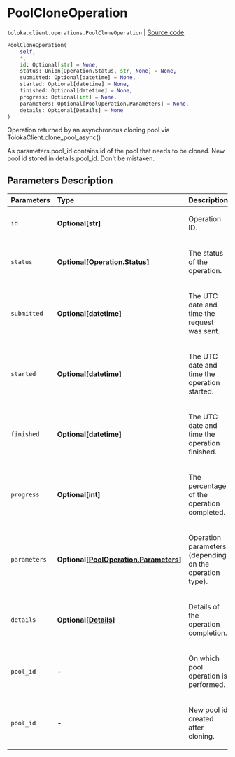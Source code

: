 # PoolCloneOperation
`toloka.client.operations.PoolCloneOperation` | [Source code](https://github.com/Toloka/toloka-kit/blob/v1.1.2/src/client/operations.py#L154)

```python
PoolCloneOperation(
    self,
    *,
    id: Optional[str] = None,
    status: Union[Operation.Status, str, None] = None,
    submitted: Optional[datetime] = None,
    started: Optional[datetime] = None,
    finished: Optional[datetime] = None,
    progress: Optional[int] = None,
    parameters: Optional[PoolOperation.Parameters] = None,
    details: Optional[Details] = None
)
```

Operation returned by an asynchronous cloning pool via TolokaClient.clone_pool_async()


As parameters.pool_id contains id of the pool that needs to be cloned.
New pool id stored in details.pool_id.
Don't be mistaken.

## Parameters Description

| Parameters | Type | Description |
| :----------| :----| :-----------|
`id`|**Optional\[str\]**|<p>Operation ID.</p>
`status`|**Optional\[[Operation.Status](toloka.client.operations.Operation.Status.md)\]**|<p>The status of the operation.</p>
`submitted`|**Optional\[datetime\]**|<p>The UTC date and time the request was sent.</p>
`started`|**Optional\[datetime\]**|<p>The UTC date and time the operation started.</p>
`finished`|**Optional\[datetime\]**|<p>The UTC date and time the operation finished.</p>
`progress`|**Optional\[int\]**|<p>The percentage of the operation completed.</p>
`parameters`|**Optional\[[PoolOperation.Parameters](toloka.client.operations.PoolOperation.Parameters.md)\]**|<p>Operation parameters (depending on the operation type).</p>
`details`|**Optional\[[Details](toloka.client.operations.PoolCloneOperation.Details.md)\]**|<p>Details of the operation completion.</p>
`pool_id`|**-**|<p>On which pool operation is performed.</p>
`pool_id`|**-**|<p>New pool id created after cloning.</p>
